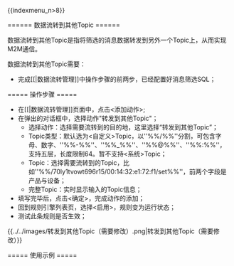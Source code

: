{{indexmenu_n>8}}

====== 数据流转到其他Topic ======

数据流转到其他Topic是指将筛选的消息数据转发到另外一个Topic上，从而实现M2M通信。

数据流转到其他Topic需要：

  * 完成[[|数据流转管理]]中操作步骤的前两步，已经配置好消息筛选SQL；

===== 操作步骤 =====

  - 在[[|数据流转管理]]页面中，点击<添加动作>;
  - 在弹出的对话框中，选择动作"转发到其他Topic"；
    * 选择动作：选择需要流转到的目的地，这里选择“转发到其他Topic”；
    * Topic类型：默认选为<自定义>Topic，以''%%/%%''分割，可包含字母、数字、''%%-%%''、''%%_%%''、''%%@%%''、''%%:%%''，支持五层，长度限制64。暂不支持<系统>Topic；
    * Topic：选择需要流转到的Topic，比如''%%/70ly1tvowt696r15/00:14:32:e1:72:f1/set%%''，前两个字段是产品与设备；
    * 完整Topic：实时显示输入的Topic信息；
  - 填写完毕后，点击<确定>，完成动作的添加；
  - 回到规则引擎列表页，选择<启用>，规则变为运行状态；
  - 测试此条规则是否生效；

{{../../images/转发到其他Topic（需要修改）.png|转发到其他Topic（需要修改）}}

===== 使用示例 =====

